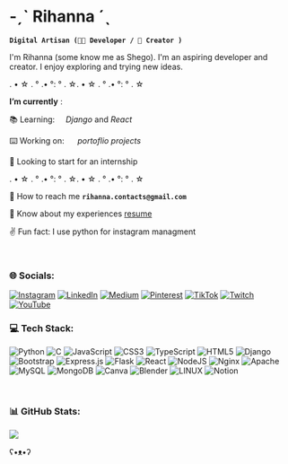# -ˏˋ Rihanna ˊˎ

**`Digital Artisan (👩‍💻 Developer / 📸 Creator )`**

I'm Rihanna (some know me as Shego). I'm an aspiring developer and creator. I enjoy exploring and trying new ideas. <br>

. • ☆ . ° .• °: ° . ☆. • ☆ . ° .• °: ° . ☆

**I’m currently** :

📚 Learning:&nbsp;&nbsp;&nbsp;&nbsp;&nbsp;_Django_ and _React_<br>

⌨️ Working on:&nbsp;&nbsp;&nbsp;&nbsp;&nbsp; _portoflio projects_<br>

👥 Looking to start for an internship

. • ☆ . ° .• °: ° . ☆. • ☆ . ° .• °: ° . ☆

📧 How to reach me **`rihanna.contacts@gmail.com`**

📄 Know about my experiences [resume](https://github.com/rihannas/rihannas/blob/main/githubresume.pdf)

&#9996; Fun fact: I use python for instagram managment

<br>

### 🌐 Socials:

[![Instagram](https://img.shields.io/badge/Instagram-%23E4405F.svg?logo=Instagram&logoColor=white)](https://www.instagram.com/shego.codes/) [![LinkedIn](https://img.shields.io/badge/LinkedIn-%230077B5.svg?logo=linkedin&logoColor=white)](https://www.linkedin.com/in/rihanna-ali-saeid/) [![Medium](https://img.shields.io/badge/Medium-12100E?logo=medium&logoColor=white)](https://medium.com/@rihannas) [![Pinterest](https://img.shields.io/badge/Pinterest-%23E60023.svg?logo=Pinterest&logoColor=white)](https://pinterest.com/lll) [![TikTok](https://img.shields.io/badge/TikTok-%23000000.svg?logo=TikTok&logoColor=white)](https://tiktok.com/@lll) [![Twitch](https://img.shields.io/badge/Twitch-%239146FF.svg?logo=Twitch&logoColor=white)](https://twitch.tv/ll) [![YouTube](https://img.shields.io/badge/YouTube-%23FF0000.svg?logo=YouTube&logoColor=white)](https://youtube.com/@lll)

### 💻 Tech Stack:

![Python](https://img.shields.io/badge/python-3670A0?style=for-the-badge&logo=python&logoColor=ffdd54) ![C](https://img.shields.io/badge/c-%2300599C.svg?style=for-the-badge&logo=c&logoColor=white) ![JavaScript](https://img.shields.io/badge/javascript-%23323330.svg?style=for-the-badge&logo=javascript&logoColor=%23F7DF1E) ![CSS3](https://img.shields.io/badge/css3-%231572B6.svg?style=for-the-badge&logo=css3&logoColor=white) ![TypeScript](https://img.shields.io/badge/typescript-%23007ACC.svg?style=for-the-badge&logo=typescript&logoColor=white) ![HTML5](https://img.shields.io/badge/html5-%23E34F26.svg?style=for-the-badge&logo=html5&logoColor=white) ![Django](https://img.shields.io/badge/django-%23092E20.svg?style=for-the-badge&logo=django&logoColor=white) ![Bootstrap](https://img.shields.io/badge/bootstrap-%23563D7C.svg?style=for-the-badge&logo=bootstrap&logoColor=white) ![Express.js](https://img.shields.io/badge/express.js-%23404d59.svg?style=for-the-badge&logo=express&logoColor=%2361DAFB) ![Flask](https://img.shields.io/badge/flask-%23000.svg?style=for-the-badge&logo=flask&logoColor=white) ![React](https://img.shields.io/badge/react-%2320232a.svg?style=for-the-badge&logo=react&logoColor=%2361DAFB) ![NodeJS](https://img.shields.io/badge/node.js-6DA55F?style=for-the-badge&logo=node.js&logoColor=white) ![Nginx](https://img.shields.io/badge/nginx-%23009639.svg?style=for-the-badge&logo=nginx&logoColor=white) ![Apache](https://img.shields.io/badge/apache-%23D42029.svg?style=for-the-badge&logo=apache&logoColor=white) ![MySQL](https://img.shields.io/badge/mysql-%2300f.svg?style=for-the-badge&logo=mysql&logoColor=white) ![MongoDB](https://img.shields.io/badge/MongoDB-%234ea94b.svg?style=for-the-badge&logo=mongodb&logoColor=white) ![Canva](https://img.shields.io/badge/Canva-%2300C4CC.svg?style=for-the-badge&logo=Canva&logoColor=white) ![Blender](https://img.shields.io/badge/blender-%23F5792A.svg?style=for-the-badge&logo=blender&logoColor=white) ![LINUX](https://img.shields.io/badge/Linux-FCC624?style=for-the-badge&logo=linux&logoColor=black) ![Notion](https://img.shields.io/badge/Notion-%23000000.svg?style=for-the-badge&logo=notion&logoColor=white)

<br>

### 📊 GitHub Stats:

![](https://github-readme-stats.vercel.app/api/top-langs/?username=rihannas&theme=dracula&hide_border=false&include_all_commits=true&count_private=false&layout=compact)

ʕ•ᴥ•ʔ
